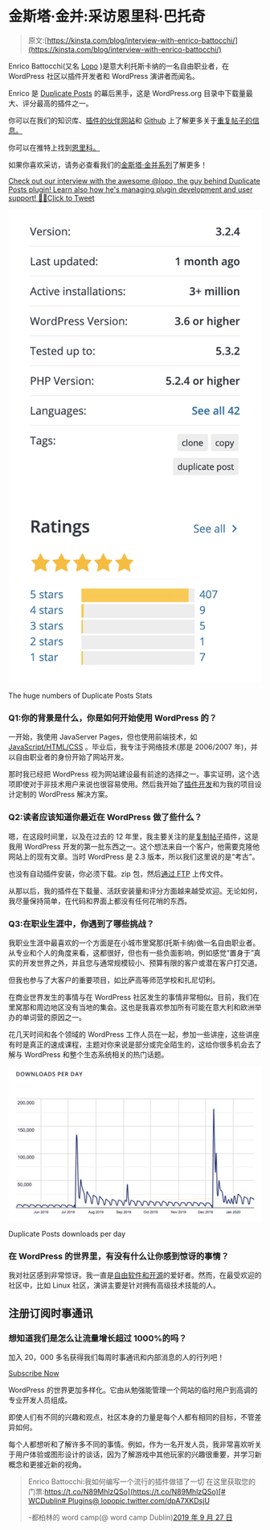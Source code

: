 # 金斯塔·金并:采访恩里科·巴托奇

> 原文:[https://kinsta.com/blog/interview-with-enrico-battocchi/](https://kinsta.com/blog/interview-with-enrico-battocchi/)

Enrico Battocchi(又名 [Lopo](https://profiles.wordpress.org/lopo/) )是意大利托斯卡纳的一名自由职业者，在 WordPress 社区以插件开发者和 WordPress 演讲者而闻名。

Enrico 是 [Duplicate Posts](https://wordpress.org/plugins/duplicate-post/) 的幕后黑手，这是 WordPress.org 目录中下载量最大、评分最高的插件之一。

你可以在我们的知识库、[插件的伙伴网站](https://duplicate-post.lopo.it/)和 [Github](https://github.com/enricobattocchi/duplicate-post) 上了解更多关于[重复帖子的信息。](https://kinsta.com/knowledgebase/duplicate-page-post-wordpress/#duplicate-post-plugin)

你可以在推特上找到[恩里科。](https://twitter.com/lopo)

如果你喜欢采访，请务必查看我们的[金斯塔·金并系列](https://kinsta.com/?post_type=post&s=kingpin)了解更多！

[Check out our interview with the awesome @lopo, the guy behind Duplicate Posts plugin! Learn also how he's managing plugin development and user support! 👤👥Click to Tweet](https://twitter.com/intent/tweet?url=https%3A%2F%2Fkinsta.com%2Fblog%2Finterview-with-enrico-battocchi%2F&via=kinsta&text=Check+out+our+interview+with+the+awesome+%40lopo%2C+the+guy+behind+Duplicate+Posts+plugin%21+Learn+also+how+he%27s+managing+plugin+development+and+user+support%21+%F0%9F%91%A4%F0%9F%91%A5&hashtags=duplicateposts%2Cwordpressplugins)

![Duplicate Posts Stats](img/6aa86cfb8db560ad63c10ac0a5da7cea.png)

The huge numbers of Duplicate Posts Stats



### Q1:你的背景是什么，你是如何开始使用 WordPress 的？

一开始，我使用 JavaServer Pages，但也使用前端技术，如 [JavaScript/HTML/CSS](https://kinsta.com/knowledgebase/edit-wordpress-code/) 。毕业后，我专注于网络技术(那是 2006/2007 年)，并以自由职业者的身份开始了网站开发。









那时我已经把 WordPress 视为网站建设最有前途的选择之一。事实证明，这个选项即使对于非技术用户来说也很容易使用。然后我开始了[插件开发](https://kinsta.com/blog/hire-wordpress-developer/)和为我的项目设计定制的 WordPress 解决方案。

### Q2:读者应该知道你最近在 WordPress 做了些什么？

嗯，在这段时间里，以及在过去的 12 年里，我主要关注的是[复制帖子](https://it.wordpress.org/plugins/duplicate-post/)插件，这是我用 WordPress 开发的第一批东西之一。这个想法来自一个客户，他需要克隆他网站上的现有文章。当时 WordPress 是 2.3 版本，所以我们这里说的是“考古”。

也没有自动插件安装，你必须下载。zip 包，然后[通过 FTP](https://kinsta.com/blog/best-ftp-clients/) 上传文件。

从那以后，我的插件在下载量、活跃安装量和评分方面越来越受欢迎。无论如何，我尽量保持简单，在代码和界面上都没有任何花哨的东西。

### Q3:在职业生涯中，你遇到了哪些挑战？

我职业生涯中最喜欢的一个方面是在小城市里窝那(托斯卡纳)做一名自由职业者。从专业和个人的角度来看，这都很好，但也有一些负面影响，例如感觉“置身于”真实的开发世界之外，并且您与通常规模较小、预算有限的客户或潜在客户打交道。

但我也参与了大客户的重要项目，如比萨高等师范学校和扎尼切利。

在商业世界发生的事情与在 WordPress 社区发生的事情非常相似。目前，我们在里窝那和周边地区没有当地的集会。这也是我喜欢参加所有可能在意大利和欧洲举办的单词营的原因之一。

花几天时间和各个领域的 WordPress 工作人员在一起，参加一些讲座，这些讲座有时是真正的速成课程，主题对你来说是部分或完全陌生的，这给你很多机会去了解与 WordPress 和整个生态系统相关的热门话题。

![Duplicate Posts downloads per day](img/3d41ddcbf528fd836e207b591557bc54.png)

Duplicate Posts downloads per day



### 在 WordPress 的世界里，有没有什么让你感到惊讶的事情？

我对社区感到非常惊讶。我一直是[自由软件和开源](https://kinsta.com/blog/is-wordpress-free/)的爱好者。然而，在最受欢迎的社区中，比如 Linux 社区，演讲主要是针对拥有高级技术技能的人。

 ## 注册订阅时事通讯



### 想知道我们是怎么让流量增长超过 1000%的吗？

加入 20，000 多名获得我们每周时事通讯和内部消息的人的行列吧！

[Subscribe Now](#newsletter)

WordPress 的世界更加多样化。它由从勉强能管理一个网站的临时用户到高调的专业开发人员组成。

即使人们有不同的兴趣和观点，社区本身的力量是每个人都有相同的目标，不管差异如何。

每个人都想听和了解许多不同的事情。例如，作为一名开发人员，我非常喜欢听关于用户体验或图形设计的谈话，因为了解游戏中其他玩家的兴趣很重要，并学习新概念和更接近新的视角。

> Enrico Battocchi:我如何编写一个流行的插件做错了一切
> 在这里获取您的门票:[https://t.co/N89MhlzQSo](https://t.co/N89MhlzQSo)[# WCDublin](https://twitter.com/hashtag/WCDublin?src=hash&ref_src=twsrc%5Etfw)[# Plugins](https://twitter.com/hashtag/Plugins?src=hash&ref_src=twsrc%5Etfw)[@ lopo](https://twitter.com/lopo?ref_src=twsrc%5Etfw)[pic.twitter.com/dpA7XKDsjU](https://t.co/dpA7XKDsjU)
> 
> -都柏林的 word camp(@ word camp Dublin)[2019 年 9 月 27 日](https://twitter.com/WordCampDublin/status/1177493251202306048?ref_src=twsrc%5Etfw)